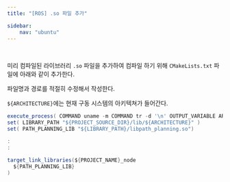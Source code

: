 ```yaml
---
title: "[ROS] .so 파일 추가"

sidebar:
    nav: "ubuntu"
---
```


<br/>


미리 컴파일된 라이브러리 `.so` 파일을 추가하여 컴파일 하기 위해 `CMakeLists.txt` 파일에 아래와 같이 추가한다.

파일명과 경로를 적절히 수정해서 작성한다.

`${ARCHITECTURE}`에는 현재 구동 시스템의 아키텍쳐가 들어간다.


```java
execute_process( COMMAND uname -m COMMAND tr -d '\n' OUTPUT_VARIABLE ARCHITECTURE )
set( LIBRARY_PATH "${PROJECT_SOURCE_DIR}/lib/${ARCHITECTURE}" )
set( PATH_PLANNING_LIB "${LIBRARY_PATH}/libpath_planning.so")

:
:

target_link_libraries(${PROJECT_NAME}_node
  ${PATH_PLANNING_LIB}
)
```


<br/>


